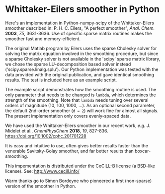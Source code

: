 # Whittaker-Eilers smoother in Python

Here's an implementation in Python-numpy-scipy of the Whittaker-Eilers smoother described in:
P. H. C. Eilers, "A perfect smoother", *Anal. Chem.* **2003**, *75*, 3631-3636. Use of 
specific sparse matrix routines makes the smoother fast and memory-efficient.

The original Matlab program by Eilers uses the sparse Cholesky solver for solving
the matrix equation involved in the smoothing procedure, but since a sparse Cholesky solver
is not available in the 'scipy' sparse matrix library, we chose the sparse LU-decomposition
based solver instead ('scipy.sparse.linalg.splu'). Our Python implementation was tested with
the data provided with the original publication, and gave identical smoothing results. The test
is included here as an example script.

The example script demonstrates how the smoothing routine is used. The only parameter that needs to
be changed is `lambda`, which determines the strength of the smoothing. Note that `lambda` needs 
tuning over several orders of magnitude (10, 100, 1000, ...).
As an optional second parameter, the default 2nd-order smoother (`d = 2`) will work fine 
for almost all signals. The present implementation only covers evenly-spaced data.

We have used the Whittaker-Eilers smoother in our recent work, *e.g.* J. Midelet et al.,
*ChemPhysChem* **2018**, *19*, 827-836. https://doi.org/10.1002/cphc.201701228

It is easy and intuitive to use, often gives better results faster than the venerable Savitsky-Golay smoother, 
and far better results than boxcar-smoothing.

This impementation is distributed under the CeCILL-B license (a BSD-like license). See: http://www.cecill.info/

Warm thanks go to Simon Bordeyne who pioneered a first (non-sparse) version
of the smoother in Python.
